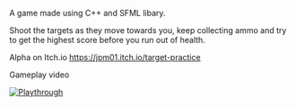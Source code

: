 A game made using C++ and SFML libary.

Shoot the targets as they move towards you, keep collecting ammo and try to get the highest score before you run out of health.

Alpha on Itch.io
https://jpm01.itch.io/target-practice

Gameplay video

[![Playthrough](https://img.youtube.com/vi/ndGvBEtLDRQ/0.jpg)](https://www.youtube.com/watch?v=ndGvBEtLDRQ)
